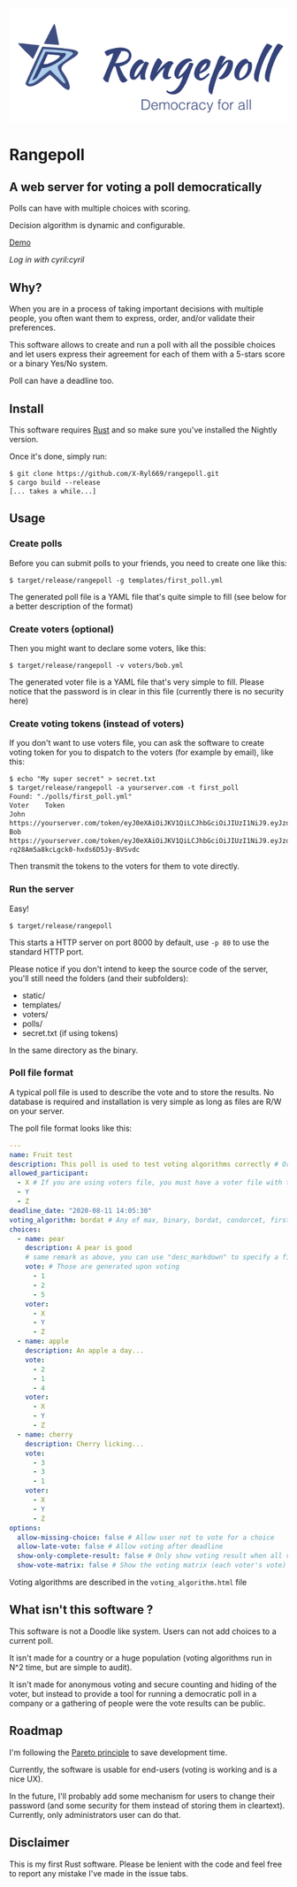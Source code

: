 ![Rangepoll](./logo.png?raw=true)

# Rangepoll
## A web server for voting a poll democratically

Polls can have with multiple choices with scoring.

Decision algorithm is dynamic and configurable.

[Demo](http://rangepoll.herokuapp.com/) 

*Log in with cyril:cyril*


## Why?

When you are in a process of taking important decisions with multiple people, you often want them to express, order, and/or validate their preferences.


This software allows to create and run a poll with all the possible choices and let users express their agreement for each of them with a 5-stars score or a binary Yes/No system. 

Poll can have a deadline too.

## Install

This software requires [Rust](https://www.rust-lang.org/tools/install) and so make sure you've installed the Nightly version.

Once it's done, simply run:
```
$ git clone https://github.com/X-Ryl669/rangepoll.git
$ cargo build --release
[... takes a while...]
```

## Usage

### Create polls
Before you can submit polls to your friends, you need to create one like this: 

```
$ target/release/rangepoll -g templates/first_poll.yml
```
The generated poll file is a YAML file that's quite simple to fill (see below for a better description of the format)

### Create voters (optional)
Then you might want to declare some voters, like this:

```
$ target/release/rangepoll -v voters/bob.yml
```
The generated voter file is a YAML file that's very simple to fill. Please notice that the password is in clear in this file (currently there is no security here)

### Create voting tokens (instead of voters)
If you don't want to use voters file, you can ask the software to create voting token for you to dispatch to the voters (for example by email), like this:

```
$ echo "My super secret" > secret.txt
$ target/release/rangepoll -a yourserver.com -t first_poll
Found: "./polls/first_poll.yml"
Voter    Token
John     https://yourserver.com/token/eyJ0eXAiOiJKV1QiLCJhbGciOiJIUzI1NiJ9.eyJzdWIiOiJmcnVpdCIsImNvbXBhbnkiOiJKb2huIiwiZXhwIjoxNjAyODU3MTMwfQ.b63cq2I641XPtdxokuTZFOQGkBqSn6zrswGExPn_JVw
Bob      https://yourserver.com/token/eyJ0eXAiOiJKV1QiLCJhbGciOiJIUzI1NiJ9.eyJzdWIiOiJmcnVpdCIsImNvbXBhbnkiOiJCb2IiLCJleHAiOjE2MDI4NTcxMzB9.SqHfM6CY3-rq28Am5a8kcLgck0-hxds6D5Jy-BVSvdc
```
Then transmit the tokens to the voters for them to vote directly.

### Run the server

Easy!
```
$ target/release/rangepoll
```
This starts a HTTP server on port 8000 by default, use `-p 80` to use the standard HTTP port.

Please notice if you don't intend to keep the source code of the server, you'll still need the folders (and their subfolders):

- static/
- templates/
- voters/
- polls/
- secret.txt (if using tokens)

In the same directory as the binary.

### Poll file format

A typical poll file is used to describe the vote and to store the results. No database is required and installation is very simple as long as files are R/W on your server.

The poll file format looks like this:
```yaml
---
name: Fruit test
description: This poll is used to test voting algorithms correctly # Or you can use: "desc_markdown: file.md" instead for a cleaner presentation
allowed_participant:
  - X # If you are using voters file, you must have a voter file with this name inside
  - Y
  - Z
deadline_date: "2020-08-11 14:05:30"
voting_algorithm: bordat # Any of max, binary, bordat, condorcet, first-choice, see voting_algorithm.html for details
choices:
  - name: pear
    description: A pear is good
    # same remark as above, you can use "desc_markdown" to specify a file containing a Markdown description for this choice 
    vote: # Those are generated upon voting
      - 1
      - 2
      - 5
    voter:
      - X
      - Y
      - Z
  - name: apple
    description: An apple a day...
    vote:
      - 2
      - 1
      - 4
    voter:
      - X
      - Y
      - Z
  - name: cherry
    description: Cherry licking...
    vote:
      - 3
      - 3
      - 1
    voter:
      - X
      - Y
      - Z
options:
  allow-missing-choice: false # Allow user not to vote for a choice
  allow-late-vote: false # Allow voting after deadline
  show-only-complete-result: false # Only show voting result when all voters have voted
  show-vote-matrix: false # Show the voting matrix (each voter's vote) in results
```
Voting algorithms are described in the `voting_algorithm.html` file

## What isn't this software ?
This software is not a Doodle like system. Users can not add choices to a current poll. 

It isn't made for a country or a huge population (voting algorithms run in N^2 time, but are simple to audit).

It isn't made for anonymous voting and secure counting and hiding of the voter, but instead to provide a tool for running a democratic poll in a company or a gathering of people were the vote results can be public.

## Roadmap
I'm following the [Pareto principle](https://en.wikipedia.org/wiki/Pareto_principle) to save development time.

Currently, the software is usable for end-users (voting is working and is a nice UX).

In the future, I'll probably add some mechanism for users to change their password (and some security for them instead of storing them in cleartext). Currently, only administrators user can do that. 

## Disclaimer
This is my first Rust software. Please be lenient with the code and feel free to report any mistake I've made in the issue tabs.




